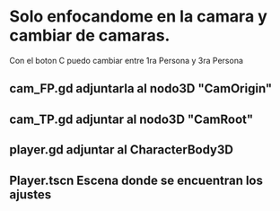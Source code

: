 # Solo enfocandome en la camara y cambiar de camaras.
Con el boton C puedo cambiar entre 1ra Persona y 3ra Persona

## cam_FP.gd adjuntarla al nodo3D "CamOrigin"

## cam_TP.gd adjuntar al nodo3D "CamRoot"

## player.gd adjuntar al CharacterBody3D

## Player.tscn Escena donde se encuentran los ajustes
